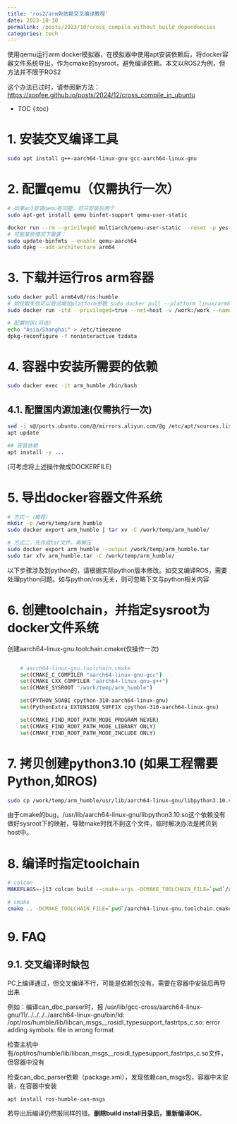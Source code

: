 ```yaml
---
title: 'ros2/arm免依赖交叉编译教程'
date: 2023-10-30
permalink: /posts/2023/10/cross_compile_without_build_dependencies
categories: tech
---
```


使用qemu运行arm docker模拟器，在模拟器中使用apt安装依赖后，将docker容器文件系统导出，作为cmake的sysroot，避免编译依赖。本文以ROS2为例，但方法并不限于ROS2

这个办法已过时，请参阅新方法：https://xoofee.github.io/posts/2024/12/cross_compile_in_ubuntu 

* TOC
{:toc}

# 1. 安装交叉编译工具
```bash
sudo apt install g++-aarch64-linux-gnu gcc-aarch64-linux-gnu
```

# 2. 配置qemu（仅需执行一次）
```bash
# 如果apt安装qemu有问题，可只安装后两个
sudo apt-get install qemu binfmt-support qemu-user-static

docker run --rm --privileged multiarch/qemu-user-static --reset -p yes
# 可能某些情况下需要：
sudo update-binfmts --enable qemu-aarch64
sudo dpkg --add-architecture arm64
```

# 3. 下载并运行ros arm容器
```bash
sudo docker pull arm64v8/ros:humble
# 如拉取失败可以尝试增加platform参数 sudo docker pull --platform linux/arm64 arm64v8/ubuntu:24.04
sudo docker run -itd --privileged=true --net=host -v /work:/work --name arm_humble arm64v8/ros:humble bash

# 配置时区(可选)
echo "Asia/Shanghai" > /etc/timezone
dpkg-reconfigure -f noninteractive tzdata

```

# 4. 容器中安装所需要的依赖
```bash
sudo docker exec -it arm_humble /bin/bash
```

## 4.1. 配置国内源加速(仅需执行一次)
```bash
sed -i s@/ports.ubuntu.com/@/mirrors.aliyun.com/@g /etc/apt/sources.list
apt update

## 安装依赖
apt install -y ...
```

(可考虑将上述操作做成DOCKERFILE)

# 5. 导出docker容器文件系统
```bash
# 方式一（推荐）
mkdir -p /work/temp/arm_humble
sudo docker export arm_humble | tar xv -C /work/temp/arm_humble/

# 方式二，先存成tar文件，再解压
sudo docker export arm_humble --output /work/temp/arm_humble.tar
sudo tar xfv arm_humble.tar -C /work/temp/arm_humble/
```

以下步骤涉及到python的，请根据实际python版本修改。如交叉编译ROS，需要处理python问题。如与python/ros无关，则可忽略下文与python相关内容

# 6. 创建toolchain，并指定sysroot为docker文件系统

创建aarch64-linux-gnu.toolchain.cmake(仅操作一次)

```bash

    # aarch64-linux-gnu.toolchain.cmake
    set(CMAKE_C_COMPILER "aarch64-linux-gnu-gcc")
    set(CMAKE_CXX_COMPILER "aarch64-linux-gnu-g++")
    set(CMAKE_SYSROOT "/work/temp/arm_humble")

    set(PYTHON_SOABI cpython-310-aarch64-linux-gnu)
    set(PythonExtra_EXTENSION_SUFFIX cpython-310-aarch64-linux-gnu)    

    set(CMAKE_FIND_ROOT_PATH_MODE_PROGRAM NEVER)
    set(CMAKE_FIND_ROOT_PATH_MODE_LIBRARY ONLY)
    set(CMAKE_FIND_ROOT_PATH_MODE_INCLUDE ONLY)
```

# 7. 拷贝创建python3.10 (如果工程需要Python,如ROS)

```bash
sudo cp /work/temp/arm_humble/usr/lib/aarch64-linux-gnu/libpython3.10.so /usr/lib/aarch64-linux-gnu/libpython3.10.so
```

由于cmake的bug，/usr/lib/aarch64-linux-gnu/libpython3.10.so这个依赖没有做好sysroot下的映射，导致make时找不到这个文件，临时解决办法是拷贝到host中。

# 8. 编译时指定toolchain

```bash
# colcon
MAKEFLAGS=-j13 colcon build --cmake-args -DCMAKE_TOOLCHAIN_FILE=`pwd`/aarch64-linux-gnu.toolchain.cmake --packages-up-to all_in_ncu_launch 

# cmake
cmake .. -DCMAKE_TOOLCHAIN_FILE=`pwd`/aarch64-linux-gnu.toolchain.cmake -DCMAKE_BUILD_TYPE=Release
```

# 9. FAQ

## 9.1. 交叉编译时缺包

PC上编译通过，但交叉编译不行，可能是依赖包没有。需要在容器中安装后再导出来

例如：编译can_dbc_parser时，报
    /usr/lib/gcc-cross/aarch64-linux-gnu/11/../../../../aarch64-linux-gnu/bin/ld: /opt/ros/humble/lib/libcan_msgs__rosidl_typesupport_fastrtps_c.so: error adding symbols: file in wrong format

检查主机中有/opt/ros/humble/lib/libcan_msgs__rosidl_typesupport_fastrtps_c.so文件，但容器中没有

检查can_dbc_parser依赖（package.xml），发现依赖can_msgs包，容器中未安装，在容器中安装

```apt install ros-humble-can-msgs```

若导出后编译仍然报同样的错。**删除build install目录后，重新编译OK**。
